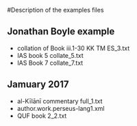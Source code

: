 #Description of the examples files 

## Jonathan Boyle example

- collation of Book iii.1-30 KK TM ES_3.txt
- IAS book 5 collate_5.txt
- IAS Book 7 collate_7.txt

## Jamuary 2017 

- al-Kīlānī commentary full_1.txt 
- author.work.perseus-lang1.xml
- QUF book 2_2.txt
